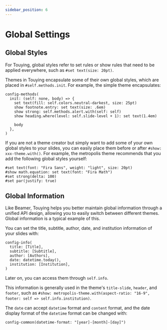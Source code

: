 ```yaml
---
sidebar_position: 6
---
```


# Global Settings

## Global Styles

For Touying, global styles refer to set rules or show rules that need to be applied everywhere, such as `#set text(size: 20pt)`.

Themes in Touying encapsulate some of their own global styles, which are placed in `#self.methods.init`. For example, the simple theme encapsulates:

```typst
config-methods(
  init: (self: none, body) => {
    set text(fill: self.colors.neutral-darkest, size: 25pt)
    show footnote.entry: set text(size: .6em)
    show strong: self.methods.alert.with(self: self)
    show heading.where(level: self.slide-level + 1): set text(1.4em)

    body
  },
)
```

If you are not a theme creator but simply want to add some of your own global styles to your slides, you can easily place them before or after `#show: xxx-theme.with()`. For example, the metropolis theme recommends that you add the following global styles yourself:

```typst
#set text(font: "Fira Sans", weight: "light", size: 20pt)
#show math.equation: set text(font: "Fira Math")
#set strong(delta: 100)
#set par(justify: true)
```

## Global Information

Like Beamer, Touying helps you better maintain global information through a unified API design, allowing you to easily switch between different themes. Global information is a typical example of this.

You can set the title, subtitle, author, date, and institution information of your slides with:

```typc
config-info(
  title: [Title],
  subtitle: [Subtitle],
  author: [Authors],
  date: datetime.today(),
  institution: [Institution],
)
```

Later on, you can access them through `self.info`.

This information is generally used in the theme's `title-slide`, `header`, and `footer`, such as `#show: metropolis-theme.with(aspect-ratio: "16-9", footer: self => self.info.institution)`.

The `date` can accept `datetime` format and `content` format, and the date display format of the `datetime` format can be changed with:

```typc
config-common(datetime-format: "[year]-[month]-[day]")
```
